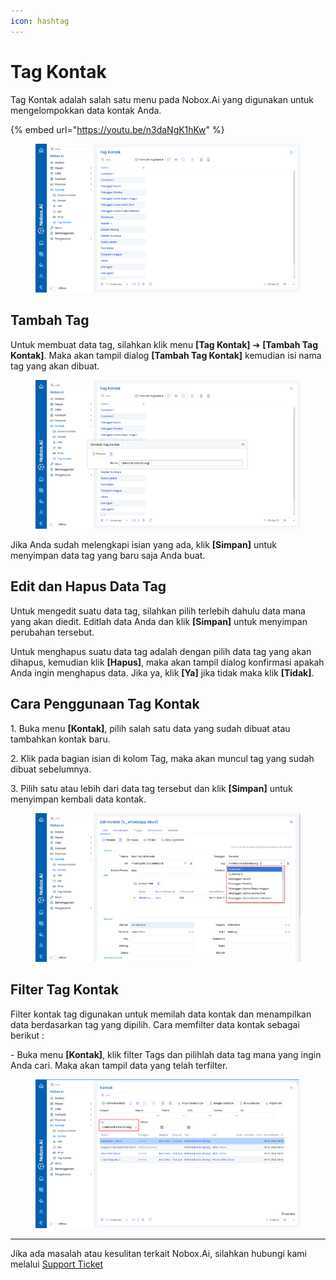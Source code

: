 ```yaml
---
icon: hashtag
---
```


# Tag Kontak

Tag Kontak adalah salah satu menu pada Nobox.Ai yang digunakan untuk mengelompokkan data kontak Anda.

{% embed url="https://youtu.be/n3daNgK1hKw" %}

<figure><img src="../../.gitbook/assets/1. Tampilan Tag Kontak.png" alt=""><figcaption></figcaption></figure>

## **Tambah Tag**

Untuk membuat data tag, silahkan klik menu **\[Tag Kontak]** ➔ **\[Tambah Tag Kontak]**. Maka akan tampil dialog **\[Tambah Tag Kontak]** kemudian isi nama tag yang akan dibuat.

<figure><img src="../../.gitbook/assets/2. Tambah Tag Kontak.png" alt=""><figcaption></figcaption></figure>

Jika Anda sudah melengkapi isian yang ada, klik **\[Simpan]** untuk menyimpan data tag yang baru saja Anda buat.

## **Edit dan Hapus Data Tag**

Untuk mengedit suatu data tag, silahkan pilih terlebih dahulu data mana yang akan diedit. Editlah data Anda dan klik **\[Simpan]** untuk menyimpan perubahan tersebut.

Untuk menghapus suatu data tag adalah dengan pilih data tag yang akan dihapus, kemudian klik **\[Hapus]**, maka akan tampil dialog konfirmasi apakah Anda ingin menghapus data. Jika ya, klik **\[Ya]** jika tidak maka klik **\[Tidak]**.

## **Cara Penggunaan Tag Kontak**

1\. Buka menu **\[Kontak]**, pilih salah satu data yang sudah dibuat atau tambahkan kontak baru.

2\. Klik pada bagian isian di kolom Tag, maka akan muncul tag yang sudah dibuat sebelumnya.

3\. Pilih satu atau lebih dari data tag tersebut dan klik **\[Simpan]** untuk menyimpan kembali data kontak.

<figure><img src="../../.gitbook/assets/3. Penggunaan.png" alt=""><figcaption></figcaption></figure>

## **Filter Tag Kontak**

Filter kontak tag digunakan untuk memilah data kontak dan menampilkan data berdasarkan tag yang dipilih. Cara memfilter data kontak sebagai berikut :

\- Buka menu **\[Kontak]**, klik filter Tags dan pilihlah data tag mana yang ingin Anda cari. Maka akan tampil data yang telah terfilter.

<figure><img src="../../.gitbook/assets/4. Filter Tag Kontak.png" alt=""><figcaption></figcaption></figure>

***

Jika ada masalah atau kesulitan terkait Nobox.Ai, silahkan hubungi kami melalui [Support Ticket](https://crm.nobox.ai/clients/tickets)
